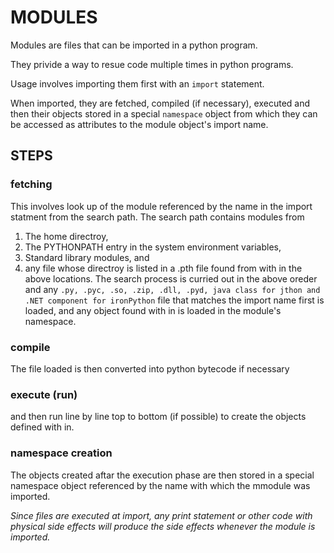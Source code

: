 # MODULES

Modules are files that can be imported in a python program.

They privide a way to resue code multiple times in python programs.

Usage involves importing them first with an `import` statement.

When imported, they are fetched, compiled (if necessary), executed and then their objects stored in a special `namespace` object from which they can be accessed as attributes to the module object's import name.

## STEPS

### fetching

This involves look up of the module referenced by the name in the import statment from the search path. The search path contains modules from

1. The home directroy,
2. The PYTHONPATH entry in the system environment variables,
3. Standard library modules, and
4. any file whose directroy is listed in a .pth file found from with in the above locations.
   The search process is curried out in the above oreder and any `.py, .pyc, .so, .zip, .dll, .pyd, java class for jthon and .NET component for ironPython` file that matches the import name first is loaded, and any object found with in is loaded in the module's namespace.

### compile

The file loaded is then converted into python bytecode if necessary

### execute (run)

and then run line by line top to bottom (if possible) to create the objects defined with in.

### namespace creation

The objects created aftar the execution phase are then stored in a special namespace object referenced by the name with which the mmodule was imported.

_Since files are executed at import, any print statement or other code with physical side effects will produce the side effects whenever the module is imported._
